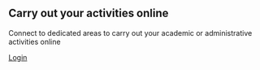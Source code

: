 ## Carry out your activities online

Connect to dedicated areas to carry out your academic or administrative activities online


<a href="#" class="btn-primary m-4">Login</a>